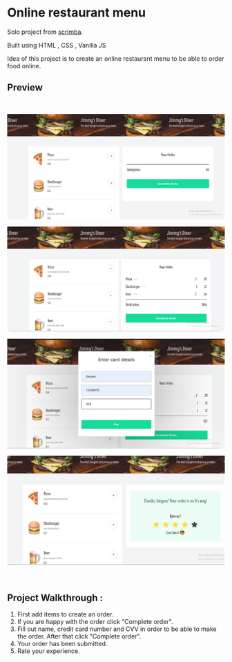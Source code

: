 # Online restaurant menu
 Solo project from [scrimba](https://scrimba.com/learn/frontend).

 Built using HTML , CSS , Vanilla JS

 Idea of this project is to create an online restaurant menu to be able to order food online.

 ## Preview
<br>

 ![PreCheckout](images/preCheckout.PNG)

 ![checkedOut](images/checkout.PNG)

 ![Payment](images/Payment.PNG)

 ![orderComplete](images/OrderComplete.PNG)

<br>

## Project Walkthrough :

1. First add items to create an order.
2. If you are happy with the order click "Complete order".
3. Fill out name, credit card number and CVV in order to be able to make the order. After that click "Complete order".
4. Your order has been submitted.
5. Rate your experience.